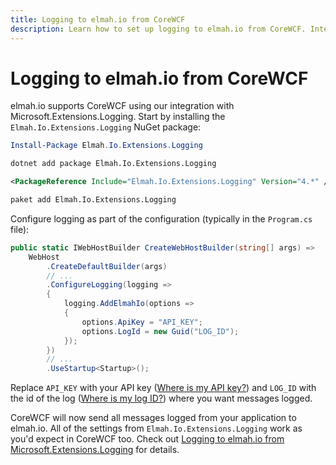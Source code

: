 ```yaml
---
title: Logging to elmah.io from CoreWCF
description: Learn how to set up logging to elmah.io from CoreWCF. Integrating cloud-logging from CoreWCF is easy with the Microsoft.Extensions.Logging integration.
---
```


# Logging to elmah.io from CoreWCF

elmah.io supports CoreWCF using our integration with Microsoft.Extensions.Logging. Start by installing the `Elmah.Io.Extensions.Logging` NuGet package:

```powershell fct_label="Package Manager"
Install-Package Elmah.Io.Extensions.Logging
```
```cmd fct_label=".NET CLI"
dotnet add package Elmah.Io.Extensions.Logging
```
```xml fct_label="PackageReference"
<PackageReference Include="Elmah.Io.Extensions.Logging" Version="4.*" />
```
```xml fct_label="Paket CLI"
paket add Elmah.Io.Extensions.Logging
```

Configure logging as part of the configuration (typically in the `Program.cs` file):

```csharp
public static IWebHostBuilder CreateWebHostBuilder(string[] args) =>
    WebHost
        .CreateDefaultBuilder(args)
        // ...
        .ConfigureLogging(logging =>
        {
            logging.AddElmahIo(options =>
            {
                options.ApiKey = "API_KEY";
                options.LogId = new Guid("LOG_ID");
            });
        })
        // ...
        .UseStartup<Startup>();

```

Replace `API_KEY` with your API key ([Where is my API key?](https://docs.elmah.io/where-is-my-api-key/)) and `LOG_ID` with the id of the log ([Where is my log ID?](https://docs.elmah.io/where-is-my-log-id/)) where you want messages logged.

CoreWCF will now send all messages logged from your application to elmah.io. All of the settings from `Elmah.Io.Extensions.Logging` work as you'd expect in CoreWCF too. Check out [Logging to elmah.io from Microsoft.Extensions.Logging](/logging-to-elmah-io-from-microsoft-extensions-logging/) for details.